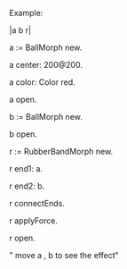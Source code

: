 Example:

|a b r|

a := BallMorph new.

a center: 200@200.

a color: Color red.

a open.


b := BallMorph new.

b open.


r := RubberBandMorph new.

r end1: a.

r end2: b.

r connectEnds.

r applyForce.

r open.

" move a , b to see the effect"
